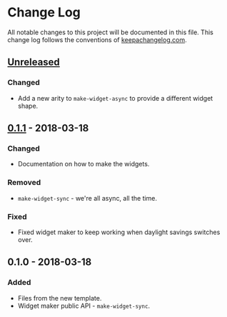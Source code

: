 # Change Log
All notable changes to this project will be documented in this file. This change log follows the conventions of [keepachangelog.com](http://keepachangelog.com/).

## [Unreleased]
### Changed
- Add a new arity to `make-widget-async` to provide a different widget shape.

## [0.1.1] - 2018-03-18
### Changed
- Documentation on how to make the widgets.

### Removed
- `make-widget-sync` - we're all async, all the time.

### Fixed
- Fixed widget maker to keep working when daylight savings switches over.

## 0.1.0 - 2018-03-18
### Added
- Files from the new template.
- Widget maker public API - `make-widget-sync`.

[Unreleased]: https://github.com/your-name/cljchosy/compare/0.1.1...HEAD
[0.1.1]: https://github.com/your-name/cljchosy/compare/0.1.0...0.1.1
